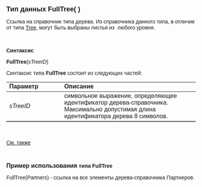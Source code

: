 ﻿<html>

<head><META HTTP-EQUIV="Content-Type" CONTENT="text/html; charset=utf-8">
<meta name="GENERATOR" content="Microsoft FrontPage 12.0">
<title>FullTree()</title>
</head>

<body>

<p><strong><font size="4" face="Arial">Тип данных FullTree( )</font></strong></p>

<p class="label"><font face="Arial">Ссылка на справочник типа дерева. 
Из справочника данного типа, в отличие от типа <a href="Tree().html">Tree</a>, 
могут быть выбраны листья из&nbsp; любого уровня.</font></p>

<p class="label">&nbsp;</p>

<p class="label"><font face="Arial"><b>Синтаксис</b></font></p>

<p><font face="Arial"><strong>FullTree</strong>(<em>sTreeID</em>)</font></p>

<p><font face="Arial">Синтаксис типа <strong>FullTree</strong>
состоит из следующих частей:</font></p>

<table border="1" cellPadding="5" cols="2" frame="below" rules="rows">
<TBODY>
  <tr vAlign="top">
    <td class="label" width="29%"><font face="Arial"><b>Параметр</b></font></td>
    <td class="label" width="71%"><font face="Arial"><strong>Описание</strong></font></td>
  </tr>
  <tr>
    <td width="29%"><em><font face="Arial">sTreeID</font></em></td>
    <td width="71%"><font face="Arial">символьное выражение, 
	определяющее идентификатор дерева-справочника. Максимально допустимая длина 
	идентификатора дерева 8 символов.</font></td>
  </tr>
</TBODY>
</table>

<p class="label">&nbsp;</p>

<p class="label"><font face="Arial"><a href="../types.html">См. также</a></font></p>

<p class="label">&nbsp;</p>

<p><strong><font size="3" face="Arial">Пример использования </font><font
face="Arial">типа FullTree</font></strong></p>

<p><font face="Arial">FullTree(Partners) - ccылка на все элементы 
дерева-справочника Партнеров.</font></p>
</body>
</html>
